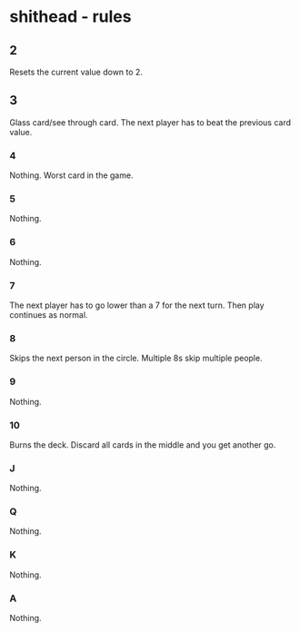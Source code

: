 # shithead - rules

## 2
Resets the current value down to 2.

## 3
Glass card/see through card. The next player has to beat the previous card value.

### 4
Nothing. Worst card in the game.

### 5
Nothing.

### 6
Nothing.

### 7
The next player has to go lower than a 7 for the next turn. Then play continues as normal.

### 8
Skips the next person in the circle. Multiple 8s skip multiple people.

### 9
Nothing.

### 10
Burns the deck. Discard all cards in the middle and you get another go.

### J
Nothing.

### Q
Nothing.

### K
Nothing.

### A
Nothing.
